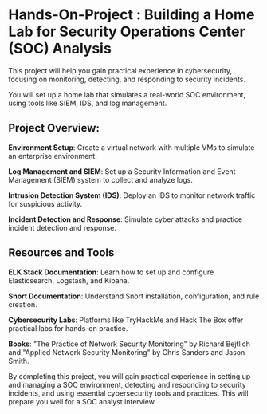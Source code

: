 # Hands-On-Project : Building a Home Lab for Security Operations Center (SOC) Analysis
This project will help you gain practical experience in cybersecurity, focusing on monitoring, detecting, and responding to security incidents. 

You will set up a home lab that simulates a real-world SOC environment, using tools like SIEM, IDS, and log management.

## Project Overview:

**Environment Setup**: Create a virtual network with multiple VMs to simulate an enterprise environment.

**Log Management and SIEM**: Set up a Security Information and Event Management (SIEM) system to collect and analyze logs.

**Intrusion Detection System (IDS)**: Deploy an IDS to monitor network traffic for suspicious activity.

**Incident Detection and Response**: Simulate cyber attacks and practice incident detection and response.

## Resources and Tools

**ELK Stack Documentation**: Learn how to set up and configure Elasticsearch, Logstash, and Kibana.

**Snort Documentation**: Understand Snort installation, configuration, and rule creation.

**Cybersecurity Labs**: Platforms like TryHackMe and Hack The Box offer practical labs for hands-on practice.

**Books**: "The Practice of Network Security Monitoring" by Richard Bejtlich and "Applied Network Security Monitoring" by Chris Sanders and Jason Smith.

By completing this project, you will gain practical experience in setting up and managing a SOC environment, detecting and responding to security incidents, and using essential cybersecurity tools and practices. This will prepare you well for a SOC analyst interview.
